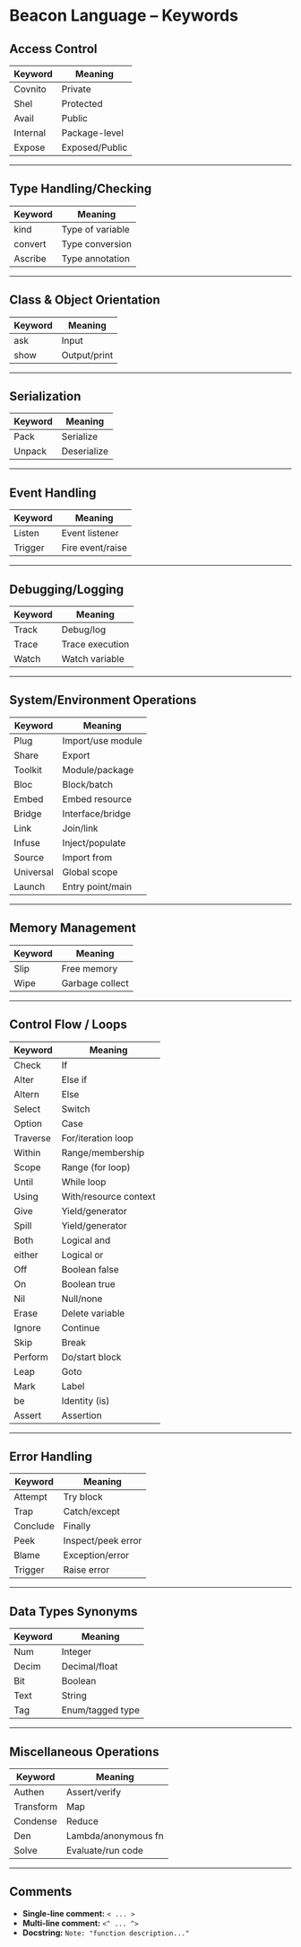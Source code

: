 # Beacon Language – Keywords

## Access Control

| Keyword   | Meaning             |
|-----------|---------------------|
| Covnito   | Private             |
| Shel      | Protected           |
| Avail     | Public              |
| Internal  | Package-level       |
| Expose    | Exposed/Public      |

---

## Type Handling/Checking

| Keyword   | Meaning             |
|-----------|---------------------|
| kind      | Type of variable    |
| convert   | Type conversion     |
| Ascribe   | Type annotation     |

---

## Class & Object Orientation

| Keyword     | Meaning               |
|-----------|---------------------|
| ask       | Input               |
| show      | Output/print        |

---

## Serialization

| Keyword   | Meaning             |
|-----------|---------------------|
| Pack      | Serialize           |
| Unpack    | Deserialize         |

---

## Event Handling

| Keyword   | Meaning             |
|-----------|---------------------|
| Listen    | Event listener      |
| Trigger   | Fire event/raise    |

---

## Debugging/Logging

| Keyword   | Meaning             |
|-----------|---------------------|
| Track     | Debug/log           |
| Trace     | Trace execution     |
| Watch     | Watch variable      |

---

## System/Environment Operations

| Keyword   | Meaning             |
|-----------|---------------------|
| Plug      | Import/use module   |
| Share     | Export              |
| Toolkit   | Module/package      |
| Bloc      | Block/batch         |
| Embed     | Embed resource      |
| Bridge    | Interface/bridge    |
| Link      | Join/link           |
| Infuse    | Inject/populate     |
| Source    | Import from         |
| Universal | Global scope        |
| Launch    | Entry point/main    |

---

## Memory Management

| Keyword   | Meaning             |
|-----------|---------------------|
| Slip      | Free memory         |
| Wipe      | Garbage collect     |

---

## Control Flow / Loops

| Keyword   | Meaning                        |
|-----------|--------------------------------|
| Check     | If                             |
| Alter     | Else if                        |
| Altern    | Else                           |
| Select    | Switch                         |
| Option    | Case                           |
| Traverse  | For/iteration loop             |
| Within    | Range/membership               |
| Scope     | Range (for loop)               |
| Until     | While loop                     |
| Using     | With/resource context          |
| Give      | Yield/generator                |
| Spill     | Yield/generator                |
| Both      | Logical and                    |
| either    | Logical or                     |
| Off       | Boolean false                  |
| On        | Boolean true                   |
| Nil       | Null/none                      |
| Erase     | Delete variable                |
| Ignore    | Continue                       |
| Skip      | Break                          |
| Perform   | Do/start block                 |
| Leap      | Goto                           |
| Mark      | Label                          |
| be        | Identity (is)                  |
| Assert    | Assertion                      |

---

## Error Handling

| Keyword   | Meaning             |
|-----------|---------------------|
| Attempt   | Try block           |
| Trap      | Catch/except        |
| Conclude  | Finally             |
| Peek      | Inspect/peek error  |
| Blame     | Exception/error     |
| Trigger   | Raise error         |

---

## Data Types Synonyms

| Keyword   | Meaning             |
|-----------|---------------------|
| Num       | Integer             |
| Decim     | Decimal/float       |
| Bit       | Boolean             |
| Text      | String              |
| Tag       | Enum/tagged type    |

---

## Miscellaneous Operations

| Keyword   | Meaning             |
|-----------|---------------------|
| Authen    | Assert/verify       |
| Transform | Map                 |
| Condense  | Reduce              |
| Den       | Lambda/anonymous fn |
| Solve     | Evaluate/run code   |

---

## Comments

- **Single-line comment:** `< ... >`
- **Multi-line comment:** `<^ ... ^>`
- **Docstring:** `Note: "function description..."`